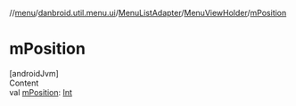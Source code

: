 //[menu](../../../index.md)/[danbroid.util.menu.ui](../../index.md)/[MenuListAdapter](../index.md)/[MenuViewHolder](index.md)/[mPosition](m-position.md)



# mPosition  
[androidJvm]  
Content  
val [mPosition](m-position.md): [Int](https://kotlinlang.org/api/latest/jvm/stdlib/kotlin/-int/index.html)  




